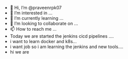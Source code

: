 - 👋 Hi, I’m @praveenrpk07
- 👀 I’m interested in ...
- 🌱 I’m currently learning ...
- 💞️ I’m looking to collaborate on ...
- 📫 How to reach me ...
- Today we are started the jenkins cicd pipelines ....
- i want to learn docker and k8s...
- i want job so i am learning the jenkins and new tools....
- hi we are
<!---
praveenrpk07/praveenrpk07 is a ✨ special ✨ repository because its `README.md` (this file) appears on your GitHub profile.
You can click the Preview link to take a look at your changes.
--->
